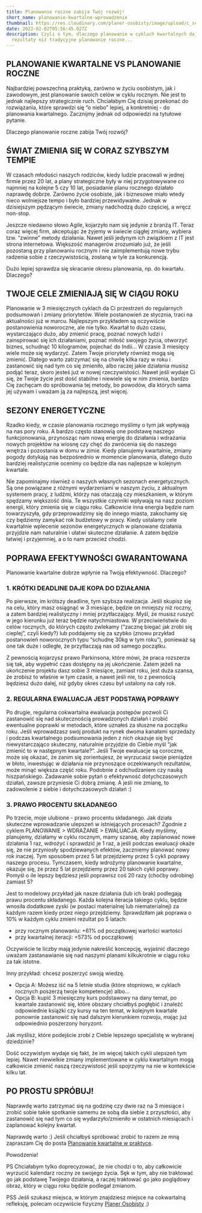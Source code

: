 ```yaml
---
title: Planowanie roczne zabija Twój rozwój!
short_name: planowanie-kwartalne-wprowadzenie
thumbnail: https://res.cloudinary.com/planer-osobisty/image/upload/c_scale,f_auto,q_auto,w_1400/v1619501438/Grafika_do_tekst%C3%B3w_na_bloga_20_lb9lxf.png
date: 2022-02-02T05:56:45.027Z
description: Czyli o tym, dlaczego planowanie w cyklach kwartalnych daje lepsze
  rezultaty niż tradycyjne planowanie roczne...
---
```

## PLANOWANIE KWARTALNE VS PLANOWANIE ROCZNE

Najbardziej powszechną praktyką, zarówno w życiu osobistym, jak i zawodowym, jest planowanie swoich celów w cyklu rocznym. Nie jest to jednak najlepszy strategicznie ruch. Chciałabym Cię dzisiaj przekonać do rozwiązania, które sprawdzi się “o niebo” lepiej, a konkretniej - do planowania kwartalnego. Zacznijmy jednak od odpowiedzi na tytułowe pytanie. 

Dlaczego planowanie roczne zabija Twój rozwój?

## ŚWIAT ZMIENIA SIĘ W CORAZ SZYBSZYM TEMPIE

W czasach młodości naszych rodziców, kiedy ludzie pracowali w jednej firmie przez 20 lat, a plany strategiczne były w niej przygotowywane co najmniej na kolejne 5 czy 10 lat, posiadanie planu rocznego działało naprawdę dobrze. Zarówno życie osobiste, jak i biznesowe miało wtedy nieco wolniejsze tempo i było bardziej przewidywalne. Jednak w dzisiejszym pędzącym świecie, zmiany nadchodzą dużo częściej, a wręcz non-stop. 

Jeszcze niedawno słowo Agile, kojarzyło nam się jedynie z branżą IT. Teraz coraz więcej firm, akceptując że żyjemy w świecie ciągłej zmiany, wybiera tzw. “zwinne” metody działania. Nawet jeśli jedynym ich związkiem z IT jest strona internetowa. Większość managerów zrozumiało już, że jeśli pozostaną przy planowaniu rocznym i nie zaimplementują nowe trybu radzenia sobie z rzeczywistością, zostaną w tyle za konkurencją. 

Dużo lepiej sprawdza się skracanie okresu planowania, np. do kwartału. Dlaczego? 

## TWOJE CELE ZMIENIAJĄ SIĘ W CIĄGU ROKU

Planowanie w 3 miesięcznych cyklach da Ci przestrzeń do regularnych podsumowań i zmiany priorytetów. Wiele postanowień ze stycznia, traci na aktualności już w marcu. Najlepszym przykładem są oczywiście postanowienia noworoczne, ale nie tylko. Kwartał to dużo czasu, wystarczająco dużo, aby zmienić pracę, poznać nowych ludzi i zainspirować się ich działaniami, poznać miłość swojego życia, otworzyć biznes, schudnąć 10 kilogramów, pojechać do Indii… W czasie 3 miesięcy wiele może się wydarzyć. Zatem Twoje priorytety również mogą się zmienić. Dlatego warto zatrzymać się na chwilę kilka razy w roku i zastanowić się nad tym co się zmieniło, albo raczej jakie działania musisz podjąć teraz, skoro jesteś już w nowej rzeczywistości.  Nawet jeśli wydaje Ci się, że Twoje życie jest dość stabilne i niewiele się w nim zmienia, bardzo Cię zachęcam do spróbowania tej metody, bo powodów, dla których sama jej używam i uważam ją za najlepszą, jest więcej.  

## SEZONY ENERGETYCZNE

Rzadko kiedy, w czasie planowania rocznego myślimy o tym jak wpływają na nas pory roku. A bardzo często stanowią one podstawę naszego funkcjonowania, przynosząc nam nową energię do działania i wdrażania nowych projektów na wiosnę czy chęć do zwrócenia się do naszego wnętrza i pozostania w domu w zimie. Kiedy planujemy kwartalnie, zmiany pogody dotykają nas bezpośrednio w momencie planowania, dlatego dużo bardziej realistycznie ocenimy co będzie dla nas najlepsze w kolejnym kwartale. 

Nie zapominajmy również o naszych własnych sezonach energetycznych. Są one powiązane z różnymi wydarzeniami w naszym życiu, z aktualnym systemem pracy, z ludźmi, którzy nas otaczają czy mieszkaniem, w którym spędzamy większość dnia. Te wszystkie czynniki wpływają na nasz poziom energii, który zmienia się w ciągu roku. Całkowicie inna  energia będzie nam towarzyszyła, gdy przeprowadzimy się do innego miasta, zakochamy się czy będziemy zamykać rok budżetowy w pracy. Kiedy ustalamy cele kwartalnie wplecenie sezonów energetycznych w planowane działania przyjdzie nam naturalnie i ułatwi skuteczne działanie. A zatem będzie łatwiej i przyjemniej, a o to nam przecież chodzi.

## POPRAWA EFEKTYWNOŚCI GWARANTOWANA

Planowanie kwartalne dobrze wpłynie na Twoją efektywność. Dlaczego?

### 1. KRÓTKI DEADLINE DAJE KOPA DO DZIAŁANIA

Po pierwsze, im krótszy deadline, tym szybsza realizacja. Jeśli skupisz się na celu, który masz osiągnąć w 3 miesiące, będzie on mniejszy niż roczny, a zatem bardziej realistyczny i mniej przytłaczający. Myśl, że musisz ruszyć w jego kierunku już teraz będzie natychmiastowa. W przeciwieństwie do celów rocznych, do których często zwlekamy (“zacznę biegać jak zrobi się cieplej”, czyli kiedy?) lub poddajemy się za szybko (znowu przykład postanowień noworocznych typu “schudnę 30kg w tym roku”), ponieważ są one tak duże i odległe, że przytłaczają nas od samego początku. 

Z pewnością kojarzysz prawo Parkinsona, które mówi, że praca rozszerza się tak, aby wypełnić czas dostępny na jej ukończenie. Zatem jeżeli na ukończenie projektu dasz sobie 3 miesiące, zamiast roku, jest duża szansa, że zrobisz to właśnie w tym czasie, a nawet jeśli nie, to z pewnością będziesz dużo dalej, niż gdyby okres czasu był ustalony na cały rok.

### 2. REGULARNA EWALUACJA JEST PODSTAWĄ POPRAWY

Po drugie, regularna cokwartalna ewaluacja postępów pozwoli Ci zastanowić się nad skutecznością prowadzonych działań i zrobić ewentualne poprawki w metodach, które uznałeś za słuszne na początku roku. Jeśli wprowadzasz swój produkt na rynek dwoma kanałami sprzedaży i podczas kwartalnego podsumowania jeden z nich okazuje się być niewystarczająco skuteczny, naturalnie przyjdzie do Ciebie myśl “jak zmienić to w następnym kwartale?”. Jeśli Twoje ewaluacje są coroczne, może się okazać, że zanim się zorientujesz, że wyrzucasz swoje pieniądze w błoto, inwestując w działania nie przynoszące oczekiwanych rezultatów, może minąć większa część roku. Podobnie z odchudzaniem czy nauką hiszpańskiego. Zadawanie sobie pytań o efektywność dotychczasowych działań, zawsze przyniesie Ci dobrą zmianę. A jeśli nie zmianę, to zadowolenie z siebie i dotychczasowych działań :)

### 3. PRAWO PROCENTU SKŁADANEGO

Po trzecie, moje ulubione - prawo procentu składanego. Jak działa skuteczne wprowadzanie ulepszeń w istniejących procesach? Zgodnie z cyklem PLANOWANIE > WDRAŻANIE > EWALUACJA. Kiedy myślimy, planujemy, działamy w cyklu rocznym, mamy szansę, aby zaplanować nowe działania 1 raz, wdrożyć i sprawdzić je 1 raz, a jeśli podczas ewaluacji okaże się, że nie przyniosły spodziewanych efektów, zaczniemy planować nowy rok inaczej. Tym sposobem przez 5 lat przejdziemy przez 5 cykli poprawy naszego procesu. Tymczasem, kiedy wdrożymy planowanie kwartalne, okazuje się, że przez 5 lat przejdziemy przez 20 takich cykli poprawy. Pomyśl o ile lepszy będziesz jeśli poprawisz coś 20 razy (choćby odrobinę) zamiast 5? 

Jest to modelowy przykład jak nasze działania (lub ich brak) podlegają prawu procentu składanego. Każda kolejna iteracja takiego cyklu, będzie wnosiła dodatkowe zyski (w postaci materialnej lub niematerialnej) za każdym razem kiedy przez niego przejdziemy. Sprawdziłam jak poprawa o 10% w każdym cyklu zmieni rezultat po 5 latach:

* przy rocznym planowaniu: +61% od początkowej wartości wartości 
* przy kwartalnej iteracji: +573% od początkowej 

Oczywiście te liczby mają jedynie nakreślić koncepcję, wyjaśnić dlaczego uważam zastanawianie się nad naszymi planami kilkukrotnie w ciągu roku za tak istotne. 

Inny przykład: chcesz poszerzyć swoją wiedzę. 

* Opcja A: Możesz iść na 5 letnie studia (które stopniowo, w cyklach rocznych poszerzą twoje kompetencje) albo...
* Opcja B: kupić 3 miesięczny kurs podstawowy na dany temat, po kwartale zastanowić się, które obszary chciałbyś pogłębić i znaleźć odpowiednie książki czy kursy na ten temat, w kolejnym kwartale ponownie zastanowić się nad dalszym kierunkiem rozwoju, mając już odpowiednio poszerzony horyzont. 

Jak myślisz, które podejście zrobi z Ciebie lepszego specjalistę w wybranej dziedzinie? 

Dość oczywistym wydaje się fakt, że im więcej takich cykli ulepszeń tym lepiej. Nawet niewielkie zmiany implementowane w cyklu kwartalnym mogą całkowicie zmienić naszą rzeczywistość jeśli spojrzymy na nie w kontekście kilku lat. 

## PO PROSTU SPRÓBUJ!

Naprawdę warto zatrzymać się na godzinę czy dwie raz na 3 miesiące i zrobić sobie takie spotkanie samemu ze sobą dla siebie z przyszłości, aby zastanowić się nad tym co się wydarzyło/zmieniło w ostatnich miesiącach i zaplanować kolejny kwartał. 

Naprawdę warto :)
Jeśli chciałbyś spróbować zrobić to razem ze mną zapraszam Cię do posta [Planowanie kwartalne w praktyce](https://planerosobisty.pl/blog/planowanie-kwartalne-w-praktyce).

Powodzenia!

PS Chciałabym tylko doprecyzować, że nie chodzi o to, aby całkowicie wyrzucić kalendarz roczny ze swojego życia. Sęk w tym, aby nie traktować go jak podstawę Twojego działania, a raczej traktować go jako poglądowy obraz, który w ciągu roku będzie podlegał zmianom.

PSS Jeśli szukasz miejsca, w którym znajdziesz miejsce na cokwartalną refleksję, polecam oczywiście fizyczny [Planer Osobisty](https://planerosobisty.pl/sklep) ;)

